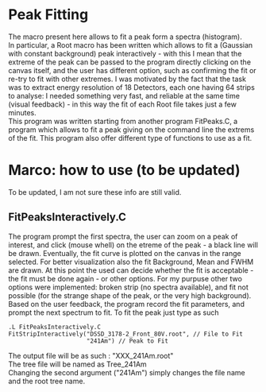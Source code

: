 # Peak Fitting
The macro present here allows to fit a peak form a spectra (histogram).  
In particular, a Root macro has been written which allows to fit a (Gaussian with constant background) peak interactively - with this I mean that the extreme of the peak can be passed to the program directly clicking on the canvas itself, and the user has different option, such as confirming the fit or re-try to fit with other extremes. I was motivated by the fact that the task was to extract energy resolution of 18 Detectors, each one having 64 strips to analyse: I needed something very fast, and reliable at the same time (visual feedback) - in this way the fit of each Root file takes just a few minutes.  
This program was written starting from another program FitPeaks.C, a program which allows to fit a peak giving on the command line the extrems of the fit. This program also offer different type of functions to use as a fit.




# Marco: how to use (to be updated)
To be updated, I am not sure these info are still valid.  

## FitPeaksInteractively.C
The program prompt the first spectra, the user can zoom on a peak of interest, and click (mouse whell) on the etreme of the peak - a black line will be drawn. Eventually, the fit curve is plotted on the canvas in the range selected. For better visualization also the fit Background, Mean and FWHM are drawn. At this point the used can decide whether the fit is acceptable - the fit must be done again - or other options. For my purpuse other two options were implemented: broken strip (no spectra available), and fit not possible (for the strange shape of the peak, or the very high background). Based on the user feedback, the program record the fit parameters, and prompt the next spectrum to fit.
To fit the peak just type as such

```
.L FitPeaksInteractively.C  
FitStripInteractively("DSSD_3178-2_Front_80V.root", // File to Fit
                      "241Am") // Peak to Fit
```

The output file will be as such : "XXX_241Am.root"  
The tree file will be named as Tree_241Am  
Changing the second argument ("241Am") simply changes the file name and the root tree name.  
